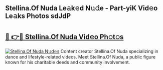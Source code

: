## Stellina.Of Nuda Le𝚊k𝚎d N𝚞𝚍e - Part-yiK Vid𝚎o Le𝚊ks Photos sdJdP

# <h2><a href="http://fbfrbh.evod.top/?m=Stellina.Of+Nuda">🔗 👉🔴 Stellina.Of Nuda Vid𝚎o Ph𝚘t𝚘s</a></h2>

[![Stellina.Of Nuda N𝚞d𝚎s](https://i.imgur.com/8V9OHl7.gif)](http://fbfrbh.evod.top/?m=Stellina.Of+Nuda)
Content creator Stellina.Of Nuda specializing in dance and lifestyle-related videos. Meet Stellina.Of Nuda, a public figure known for his charitable deeds and community involvement. 
